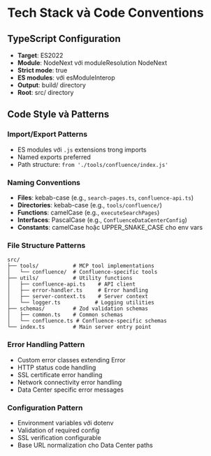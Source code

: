 # Tech Stack và Code Conventions

## TypeScript Configuration
- **Target**: ES2022
- **Module**: NodeNext với moduleResolution NodeNext
- **Strict mode**: true
- **ES modules**: với esModuleInterop
- **Output**: build/ directory
- **Root**: src/ directory

## Code Style và Patterns
### Import/Export Patterns
- ES modules với `.js` extensions trong imports
- Named exports preferred
- Path structure: `from './tools/confluence/index.js'`

### Naming Conventions
- **Files**: kebab-case (e.g., `search-pages.ts`, `confluence-api.ts`)
- **Directories**: kebab-case (e.g., `tools/confluence/`)
- **Functions**: camelCase (e.g., `executeSearchPages`)
- **Interfaces**: PascalCase (e.g., `ConfluenceDataCenterConfig`)
- **Constants**: camelCase hoặc UPPER_SNAKE_CASE cho env vars

### File Structure Patterns
```
src/
├── tools/           # MCP tool implementations
│   └── confluence/  # Confluence-specific tools
├── utils/           # Utility functions
│   ├── confluence-api.ts    # API client
│   ├── error-handler.ts     # Error handling
│   ├── server-context.ts    # Server context
│   └── logger.ts           # Logging utilities
├── schemas/         # Zod validation schemas
│   ├── common.ts    # Common schemas
│   └── confluence.ts # Confluence-specific schemas
└── index.ts         # Main server entry point
```

### Error Handling Pattern
- Custom error classes extending Error
- HTTP status code handling
- SSL certificate error handling
- Network connectivity error handling
- Data Center specific error messages

### Configuration Pattern
- Environment variables với dotenv
- Validation of required config
- SSL verification configurable
- Base URL normalization cho Data Center paths